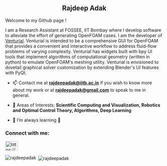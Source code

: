 <h2 align="center">Rajdeep Adak</h2>

<p align="left">
Welcome to my Github page !

I am a Research Assistant at FOSSEE, IIT Bombay where I develop software to alleviate the effort of generating OpenFOAM cases. I am the developer of [Venturial](https://github.com/FOSSEE/venturial). Venturial is intended to be a comprehensive GUI for OpenFOAM that provides a convenient and interactive workflow to address fluid-flow problems of varying complexity. Venturial has widgets built with bpy UI tools that implement algorithms of computational geometry (written in python) to emulate OpenFOAM's meshing utility. Venturial is envisioned to dovetail graphical solver customization by extending Blender's UI features with PyQt. 
</p>

- 📫 Contact me at  **rajdeepadak@iitb.ac.in** if you wish to know more about my work or at **rajdeepadak@gmail.com** to speak to me in general.

- 📄 Areas of Interests: **Scientific Computing and Visualization, Robotics and Optimal Control Theory, Algorithms, Deep Learning**

- 🌱 I’m always learning **🌱**


<h3 align="left">Connect with me:</h3>
<p align="left">
<a href="https://linkedin.com/in/https://www.linkedin.com/in/rajdeep-adak-699632193?lipi=urn%3ali%3apage%3ad_flagship3_profile_view_base_contact_details%3bepj3utdytz2cxggeawz%2f6q%3d%3d" target="blank"><img align="center" src="https://raw.githubusercontent.com/rahuldkjain/github-profile-readme-generator/master/src/images/icons/Social/linked-in-alt.svg" alt="https://www.linkedin.com/in/rajdeep-adak-699632193?lipi=urn%3ali%3apage%3ad_flagship3_profile_view_base_contact_details%3bepj3utdytz2cxggeawz%2f6q%3d%3d" height="30" width="40" /></a>
</p>

<p><img align="left" src="https://github-readme-stats.vercel.app/api/top-langs?username=rajdeepadak&show_icons=true&locale=en&layout=compact" alt="rajdeepadak" /></p>

<p>&nbsp;<img align="center" src="https://github-readme-stats.vercel.app/api?username=rajdeepadak&show_icons=true&locale=en" alt="rajdeepadak" /></p>
